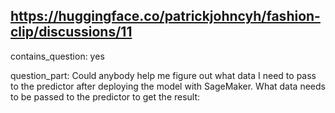 ## https://huggingface.co/patrickjohncyh/fashion-clip/discussions/11

contains_question: yes

question_part: Could anybody help me figure out what data I need to pass to the predictor after deploying the model with SageMaker. What data needs to be passed to the predictor to get the result: